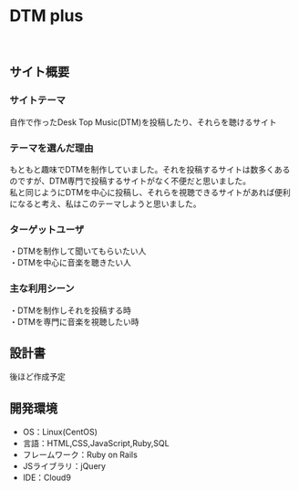 # DTM plus
​
## サイト概要
### サイトテーマ
自作で作ったDesk Top Music(DTM)を投稿したり、それらを聴けるサイト
​
### テーマを選んだ理由
もともと趣味でDTMを制作していました。それを投稿するサイトは数多くあるのですが、DTM専門で投稿するサイトがなく不便だと思いました。</br>
私と同じようにDTMを中心に投稿し、それらを視聴できるサイトがあれば便利になると考え、私はこのテーマしようと思いました。</br>
### ターゲットユーザ
・DTMを制作して聞いてもらいたい人</br>
・DTMを中心に音楽を聴きたい人
​
### 主な利用シーン
・DTMを制作しそれを投稿する時</br>
・DTMを専門に音楽を視聴したい時
## 設計書
後ほど作成予定
​
## 開発環境
- OS：Linux(CentOS)
- 言語：HTML,CSS,JavaScript,Ruby,SQL
- フレームワーク：Ruby on Rails
- JSライブラリ：jQuery
- IDE：Cloud9
​